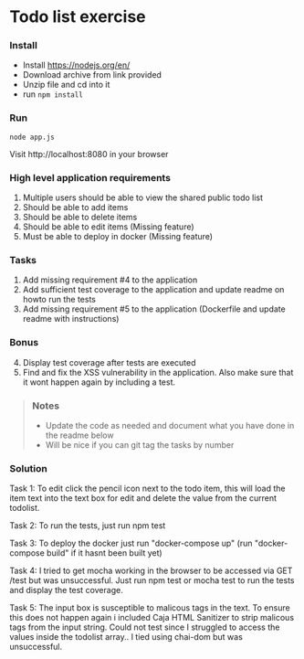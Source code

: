 # Todo list exercise

### Install

- Install https://nodejs.org/en/
- Download archive from link provided
- Unzip file and cd into it
- run `npm install`

### Run
`node app.js`

Visit http://localhost:8080 in your browser

### High level application requirements
1. Multiple users should be able to view the shared public todo list
2. Should be able to add items
3. Should be able to delete items
4. Should be able to edit items (Missing feature)
5. Must be able to deploy in docker (Missing feature)

### Tasks
1. Add missing requirement #4 to the application
2. Add sufficient test coverage to the application and update readme on howto run the tests
3. Add missing requirement #5 to the application (Dockerfile and update readme with instructions)

### Bonus
4. Display test coverage after tests are executed
5. Find and fix the XSS vulnerability in the application. Also make sure that it wont happen again by including a test.

> ### Notes
> - Update the code as needed and document what you have done in the readme below
> - Will be nice if you can git tag the tasks by number

### Solution
Task 1: To edit click the pencil icon next to the todo item, this will load the
item text into the text box for edit and delete the value from the current todolist.

Task 2: To run the tests, just run npm test

Task 3: To deploy the docker just run "docker-compose up" (run "docker-compose build" if it hasnt been built yet)

Task 4: I tried to get mocha working in the browser to be accessed via GET /test
but was unsuccessful. Just run npm test or mocha test to run the tests and display the
test coverage.

Task 5: The input box is susceptible to malicous tags in the text. To ensure this does not
happen again i included Caja HTML Sanitizer to strip malicous tags from the input string.
Could not test since I struggled to access the values inside the todolist array.. I tied using chai-dom but was unsuccessful.



